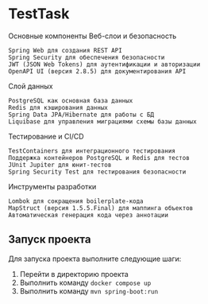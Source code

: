 # TestTask
Основные компоненты
Веб-слои и безопасность

    Spring Web для создания REST API
    Spring Security для обеспечения безопасности
    JWT (JSON Web Tokens) для аутентификации и авторизации
    OpenAPI UI (версия 2.8.5) для документирования API

Слой данных

    PostgreSQL как основная база данных
    Redis для кэширования данных
    Spring Data JPA/Hibernate для работы с БД
    Liquibase для управления миграциями схемы базы данных

Тестирование и CI/CD

    TestContainers для интеграционного тестирования
    Поддержка контейнеров PostgreSQL и Redis для тестов
    JUnit Jupiter для юнит-тестов
    Spring Security Test для тестирования безопасности

Инструменты разработки

    Lombok для сокращения boilerplate-кода
    MapStruct (версия 1.5.5.Final) для маппинга объектов
    Автоматическая генерация кода через аннотации

## Запуск проекта

Для запуска проекта выполните следующие шаги:

1. Перейти в директорию проекта
2. Выполнить команду `docker compose up`
3. Выполнить команду `mvn spring-boot:run`
